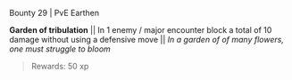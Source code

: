 Bounty 29 | PvE Earthen

**Garden of tribulation**
|| In 1 enemy / major encounter block a total of 10 damage without using a defensive move ||
*In a garden of of many flowers, one must struggle to bloom*
> Rewards: 50 xp